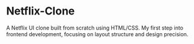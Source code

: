 # Netflix-Clone
A Netflix UI clone built from scratch using HTML/CSS. My first step into frontend development, focusing on layout structure and design precision.
